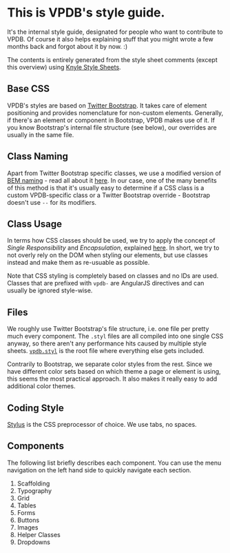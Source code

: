 # This is VPDB's style guide.

It's the internal style guide, designated for people who want to contribute
to VPDB. Of course it also helps explaining stuff that you might wrote a few
months back and forgot about it by now. :)

The contents is entirely generated from the style sheet comments (except this 
overview) using [Knyle Style Sheets](https://github.com/kneath/kss). 

## Base CSS

VPDB's styles are based on [Twitter Bootstrap](http://getbootstrap.com/). It
takes care of element positioning and provides nomenclature for non-custom
elements. Generally, if there's an element or component in Bootstrap, VPDB
makes use of it. If you know Bootstrap's internal file structure (see below),
our overrides are usually in the same file.

## Class Naming

Apart from Twitter Bootstrap specific classes, we use a modified version of 
[BEM naming](http://bem.info/method/) - read all about it 
[here](http://csswizardry.com/2013/01/mindbemding-getting-your-head-round-bem-syntax/).
In our case, one of the many benefits of this method is that it's usually 
easy to determine if a CSS class is a custom VPDB-specific class or a 
Twitter Bootstrap override - Bootstrap doesn't use `--` for its modifiers.

## Class Usage

In terms how CSS classes should be used, we try to apply the concept of *Single
Responsibility* and *Encapsulation*, explained 
[here](http://drewbarontini.com/articles/single-responsibility/). In short, we 
try to not overly rely on the DOM when styling our elements, but use classes
instead and make them as re-usuable as possible.

Note that CSS styling is completely based on classes and no IDs are used. 
Classes that are prefixed with `vpdb-` are AngularJS directives and can usually
be ignored style-wise.

## Files

We roughly use Twitter Bootstrap's file structure, i.e. one file per pretty much 
every component. The `.styl` files are all compiled into one single CSS anyway, 
so there aren't any performance hits caused by multiple style sheets.
[`vpdb.styl`](https://github.com/freezy/node-vpdb/blob/master/client/styles/vpdb.styl)
is the root file where everything else gets included.

Contrarily to Bootstrap, we separate color styles from the rest. Since we have
different color sets based on which theme a page or element is using, this 
seems the most practical approach. It also makes it really easy to add 
additional color themes.

## Coding Style

[Stylus](http://learnboost.github.io/stylus/) is the CSS preprocessor of choice.
We use tabs, no spaces.

## Components

The following list briefly describes each component. You can use the menu navigation
on the left hand side to quickly navigate each section.

1. Scaffolding
2. Typography
3. Grid
4. Tables
5. Forms
6. Buttons
7. Images
8. Helper Classes
9. Dropdowns

